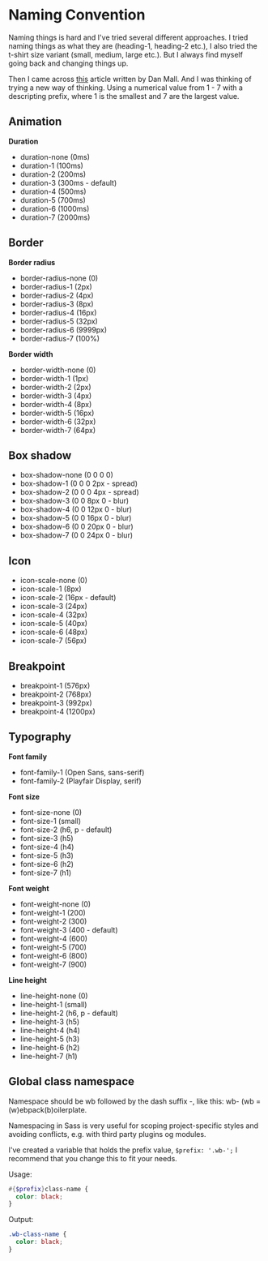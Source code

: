 # Naming Convention

Naming things is hard and I've tried several different approaches. I tried
naming things as what they are (heading-1, heading-2 etc.), I also tried the
t-shirt size variant (small, medium, large etc.). But I always find myself going
back and changing things up.

Then I came across
[this](http://danmall.me/articles/typography-in-design-systems/) article written
by Dan Mall. And I was thinking of trying a new way of thinking. Using a
numerical value from 1 - 7 with a descripting prefix, where 1 is the smallest
and 7 are the largest value.

## Animation

**Duration**

- duration-none (0ms)
- duration-1 (100ms)
- duration-2 (200ms)
- duration-3 (300ms - default)
- duration-4 (500ms)
- duration-5 (700ms)
- duration-6 (1000ms)
- duration-7 (2000ms)

## Border

**Border radius**

- border-radius-none (0)
- border-radius-1 (2px)
- border-radius-2 (4px)
- border-radius-3 (8px)
- border-radius-4 (16px)
- border-radius-5 (32px)
- border-radius-6 (9999px)
- border-radius-7 (100%)

**Border width**

- border-width-none (0)
- border-width-1 (1px)
- border-width-2 (2px)
- border-width-3 (4px)
- border-width-4 (8px)
- border-width-5 (16px)
- border-width-6 (32px)
- border-width-7 (64px)

## Box shadow

- box-shadow-none (0 0 0 0)
- box-shadow-1 (0 0 0 2px - spread)
- box-shadow-2 (0 0 0 4px - spread)
- box-shadow-3 (0 0 8px 0 - blur)
- box-shadow-4 (0 0 12px 0 - blur)
- box-shadow-5 (0 0 16px 0 - blur)
- box-shadow-6 (0 0 20px 0 - blur)
- box-shadow-7 (0 0 24px 0 - blur)

## Icon

- icon-scale-none (0)
- icon-scale-1 (8px)
- icon-scale-2 (16px - default)
- icon-scale-3 (24px)
- icon-scale-4 (32px)
- icon-scale-5 (40px)
- icon-scale-6 (48px)
- icon-scale-7 (56px)

## Breakpoint

- breakpoint-1 (576px)
- breakpoint-2 (768px)
- breakpoint-3 (992px)
- breakpoint-4 (1200px)

## Typography

**Font family**

- font-family-1 (Open Sans, sans-serif)
- font-family-2 (Playfair Display, serif)

**Font size**

- font-size-none (0)
- font-size-1 (small)
- font-size-2 (h6, p - default)
- font-size-3 (h5)
- font-size-4 (h4)
- font-size-5 (h3)
- font-size-6 (h2)
- font-size-7 (h1)

**Font weight**

- font-weight-none (0)
- font-weight-1 (200)
- font-weight-2 (300)
- font-weight-3 (400 - default)
- font-weight-4 (600)
- font-weight-5 (700)
- font-weight-6 (800)
- font-weight-7 (900)

**Line height**

- line-height-none (0)
- line-height-1 (small)
- line-height-2 (h6, p - default)
- line-height-3 (h5)
- line-height-4 (h4)
- line-height-5 (h3)
- line-height-6 (h2)
- line-height-7 (h1)

## Global class namespace

Namespace should be wb followed by the dash suffix -, like this: wb- (wb =
(w)ebpack(b)oilerplate.

Namespacing in Sass is very useful for scoping project-specific styles and
avoiding conflicts, e.g. with third party plugins og modules.

I've created a variable that holds the prefix value, `$prefix: '.wb-';` I
recommend that you change this to fit your needs.

Usage:

```scss
#{$prefix}class-name {
  color: black;
}
```

Output:

```scss
.wb-class-name {
  color: black;
}
```
